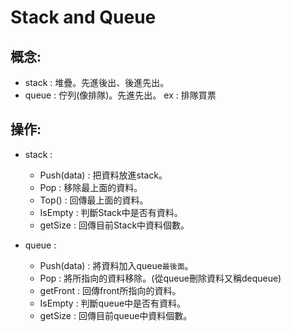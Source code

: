 Stack and Queue
=====
概念:
------
* stack : 堆疊。先進後出、後進先出。
* queue : 佇列(像排隊)。先進先出。 ex : 排隊買票

操作:
----
* stack : 
  * Push(data) : 把資料放進stack。
  * Pop : 移除最上面的資料。
  * Top() : 回傳最上面的資料。
  * IsEmpty : 判斷Stack中是否有資料。
  * getSize : 回傳目前Stack中資料個數。
 
* queue :
  * Push(data) : 將資料加入queue`最後面`。
  * Pop : 將所指向的資料移除。(從queue刪除資料又稱dequeue)
  * getFront : 回傳front所指向的資料。
  * IsEmpty : 判斷queue中是否有資料。
  * getSize : 回傳目前queue中資料個數。
